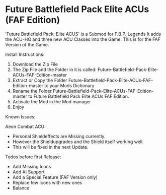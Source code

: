 # Future Battlefield Pack Elite ACUs (FAF Edition)
'Future Battlefield Pack: Elite ACUS' is a Submod for F.B.P.:Legends It adds the ACU-HQ and three new ACU Classes into the Game. This is for the FAF Version of the Game.

Install Instructions:

1) Download the Zip File
2) The Zip File and the Folder in it is called: Future-Battlefield-Pack-Elite-ACUs-FAF-Edition-master
3) Extract or Copy the Folder Future-Battlefield-Pack-Elite-ACUs-FAF-Edition-master to your Mods Dictionary
4) Rename the Folder Future-Battlefield-Pack-Elite-ACUs-FAF-Edition-master to Future Battlefield Pack Elite ACUs FAF Edition.
5) Activate the Mod in the Mod manager
6) Enjoy

Known Issues:

Aeon Combat ACU:
- Personal Shieldeffects are Missing currently. 
- However the Shieldupgrades and the Shield itself working well. 
- This will be fixed in the next Update.

Todos before first Release: 
- Add Missing Icons
- Add AI Support
- Add a Special Feature (FAF Version only)
- Replace few Icons with new ones
- Balance 
